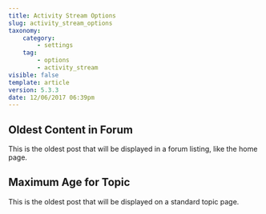 ```yaml
---
title: Activity Stream Options
slug: activity_stream_options
taxonomy:
    category:
        - settings
    tag:
        - options
        - activity_stream
visible: false
template: article
version: 5.3.3
date: 12/06/2017 06:39pm
---
```


## Oldest Content in Forum
This is the oldest post that will be displayed in a forum listing, like the home page.

## Maximum Age for Topic
This is the oldest post that will be displayed on a standard topic page.



